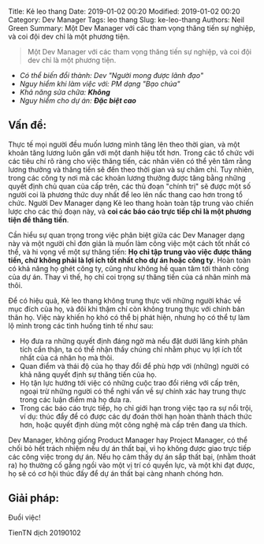 Title: Kẻ leo thang 
Date: 2019-01-02 00:20
Modified: 2019-01-02 00:20 
Category: Dev Manager
Tags: leo thang
Slug: ke-leo-thang
Authors: Neil Green
Summary: Một Dev Manager với các tham vọng thăng tiến sự nghiệp, và coi đội dev chỉ là một phương tiện.

> Một Dev Manager với các tham vọng thăng tiến sự nghiệp, và coi đội dev chỉ là một phương tiện.

* _Có thể biến đổi thành: Dev "Người mong được lãnh đạo"_
* _Nguy hiểm khi làm việc với: PM dạng "Bạo chúa"_
* _Khả năng sửa chữa: **Không**_
* _Nguy hiểm cho dự án: **Đặc biệt cao**_

## Vấn đề:

Thực tế mọi người đều muốn lương mình tăng lên theo thời gian, và một khoản tăng lương luôn gắn với một danh hiệu tốt hơn.  Trong các tổ chức với các tiêu chí rõ ràng cho việc thăng tiến, các nhân viên có thể yên tâm rằng lương thưởng và thăng tiến sẽ đến theo thời gian và sự chăm chỉ. Tuy nhiên, trong các công ty nơi mà các khoản lương thưởng được tăng bằng những quyết định chủ quan của cấp trên, các thủ đoạn "chính trị" sẽ được một số người coi là phương thức duy nhất để leo lên nấc thang cao hơn trong tổ chức. Người Dev Manager dạng Kẻ leo thang hoàn  toàn tập trung vào chiến lược cho các thủ đoạn này, và **coi các báo cáo trực tiếp chỉ là một phương tiện để thăng tiến**.

Cần hiểu sự quan trọng trong việc phân biệt giữa các Dev Manager dạng này và một người chỉ đơn giản là muốn làm công việc một cách tốt nhất có thể, và hi vọng về một sự thăng tiến: **Họ chỉ tập trung vào việc được thăng tiến, chứ không phải là lợi ích tốt nhất cho dự án hoặc công ty**. Hoàn toàn có khả năng họ ghét công ty, cũng như không hề quan tâm tới thành công của dự án. Thay vì thế, họ chỉ coi trọng sự thăng tiến của cá nhân mình mà thôi.

Để có hiệu quả, Kẻ leo thang không trung thực với những người khác về mục đích của họ, và đôi khi thậm chí còn không trung thực với chính bản thân họ. Việc này khiến họ khó có thể bị phát hiện, nhưng họ có thể tự làm lộ mình trong các tình huống tinh tế như sau:

* Họ đưa ra những quyết định đáng ngờ mà nếu đặt dưới lăng kính phân tích cẩn thận, ta có thể nhận thấy chúng chỉ nhằm phục vụ lợi ích tốt nhất của cá nhân họ mà thôi.
* Quan điểm và thái độ của họ thay đổi để phù hợp với (những) người có khả năng quyết định sự thăng tiến của họ.
* Họ tận lực hướng tới việc có những cuộc trao đổi riêng với cấp trên, ngoại trừ những người có thể nghi vấn về sự chính xác hay trung thực trong các luận điểm mà họ đưa ra.
* Trong các báo cáo trực tiếp, họ chỉ giới hạn trong việc tạo ra sự nổi trội, ví dụ: thúc đẩy để có được các dự đoán thời hạn hoàn thành thách thức hơn, hoặc quyết định dùng một công nghệ mà cấp trên đang ưa thích.

Dev Manager, không giống Product Manager hay Project Manager, có thể chối bỏ hết trách nhiệm nếu dự án thất bại, vì họ không được giao trực tiếp các công việc trong dự án. Nếu họ cảm thấy dự án sắp thất bại, (nhằm thoát ra) họ thường cố gắng ngồi vào một vị trí có quyền lực, và một khi đạt được, họ sẽ có cơ hội thúc đấy để dự án thất bại càng nhanh chóng hơn.

## Giải pháp:

Đuổi việc!

TienTN dịch 20190102